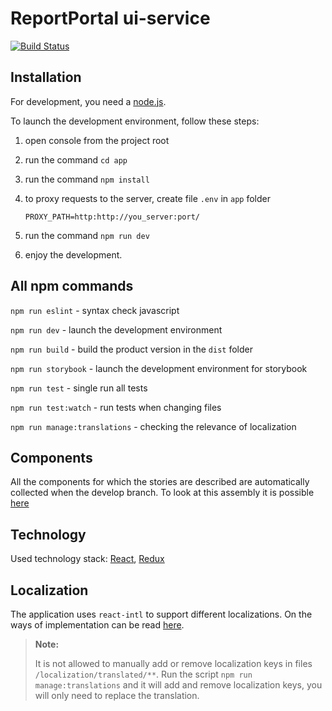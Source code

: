 # ReportPortal ui-service
[![Build Status](https://semaphoreci.com/api/v1/lexecon/rp_service-ui/branches/develop/shields_badge.svg)](https://semaphoreci.com/lexecon/rp_service-ui)

## Installation

For development, you need a [node.js](https://nodejs.org).

To launch the development environment, follow these steps:
1. open console from the project root
2. run the command `cd app`
3. run the command `npm install`
4. to proxy requests to the server, create file `.env` in `app` folder

   ```
   PROXY_PATH=http:http://you_server:port/
   ```
5. run the command `npm run dev`
6. enjoy the development.

## All npm commands

`npm run eslint` - syntax check javascript

`npm run dev` - launch the development environment

`npm run build` - build the product version in the `dist` folder

`npm run storybook` - launch the development environment for storybook

`npm run test` - single run all tests

`npm run test:watch` - run tests when changing files

`npm run manage:translations` - checking the relevance of localization

## Components

All the components for which the stories are described are automatically collected when the develop branch. To look at this assembly it is possible [here](http://reportportal.io/service-ui/index.html)

## Technology
Used technology stack: [React](https://reactjs.org/), [Redux](https://redux.js.org/)

## Localization

The application uses `react-intl` to support different localizations. On the ways of implementation can be read [here](https://github.com/yahoo/react-intl/wiki).
> **Note:**
>
> It is not allowed to manually add or remove localization keys in files `/localization/translated/**`. Run the script `npm run manage:translations` and it will add and remove localization keys, you will only need to replace the translation.

